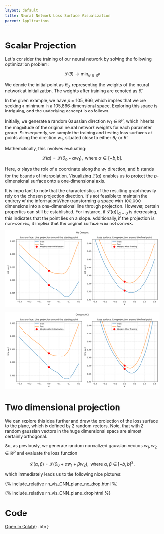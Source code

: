 ```yaml
---
layout: default
title: Neural Network Loss Surface Visualization
parent: Applications
---
```


# Scalar Projection

Let's consider the training of our neural network by solving the following optimization problem:

$$
\mathcal{L} (\theta) \to \min_{\theta \in \mathbb{R}^p}
$$

We denote the initial point as $\theta_0$, representing the weights of the neural network at initialization. The weights after training are denoted as $\hat{\theta}$.

In the given example, we have $p = 105,866$, which implies that we are seeking a minimum in a 105,866-dimensional space. Exploring this space is intriguing, and the underlying concept is as follows.

Initially, we generate a random Gaussian direction $w_1 \in \mathbb{R}^p$, which inherits the magnitude of the original neural network weights for each parameter group. Subsequently, we sample the training and testing loss surfaces at points along the direction $w_1$, situated close to either $\theta_0$ or $\hat{\theta}$.

Mathematically, this involves evaluating:

$$
\mathcal{L} (\alpha) = \mathcal{L} (\theta_0 + \alpha w_1), \text{ where } \alpha \in [-b, b].
$$

Here, $\alpha$ plays the role of a coordinate along the $w_1$ direction, and $b$ stands for the bounds of interpolation. Visualizing $\mathcal{L} (\alpha)$ enables us to project the $p$-dimensional surface onto a one-dimensional axis.

It is important to note that the characteristics of the resulting graph heavily rely on the chosen projection direction. It's not feasible to maintain the entirety of the informationWhen transforming a space with 100,000 dimensions into a one-dimensional line through projection. However, certain properties can still be established. For instance, if $\mathcal{L} (\alpha) \mid_{\alpha=0}$ is decreasing, this indicates that the point lies on a slope. Additionally, if the projection is non-convex, it implies that the original surface was not convex.

![](nn_vis_CNN_line_no_drop.svg)

![](nn_vis_CNN_line_drop.svg)

# Two dimensional projection
We can explore this idea further and draw the projection of the loss surface to the plane, which is defined by 2 random vectors. Note, that with 2 random gaussian vectors in the huge dimensional space are almost certainly orthogonal.

So, as previously, we generate random normalized gaussian vectors $w_1, w_2 \in \mathbb{R}^p$ and evaluate the loss function

$$
\mathcal{L} (\alpha, \beta) = \mathcal{L} (\theta_0 + \alpha w_1 + \beta w_2), \text{ where } \alpha, \beta \in [-b, b]^2.
$$

which immediately leads us to the following nice pictures:

{% include_relative nn_vis_CNN_plane_no_drop.html %}

{% include_relative nn_vis_CNN_plane_drop.html %}


# Code
[Open In Colab](https://colab.research.google.com/github/MerkulovDaniil/optim/blob/master/assets/Notebooks/NN_Surface_Visualization.ipynb){: .btn }